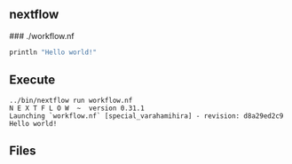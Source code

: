 ## nextflow

### ./workflow.nf

```groovy
println "Hello world!"
```


## Execute

```
../bin/nextflow run workflow.nf
N E X T F L O W  ~  version 0.31.1
Launching `workflow.nf` [special_varahamihira] - revision: d8a29ed2c9
Hello world!
```


## Files

```
```


